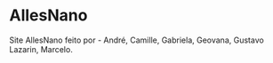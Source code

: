 # AllesNano
Site AllesNano feito por - André, Camille, Gabriela, Geovana, Gustavo Lazarin, Marcelo.
